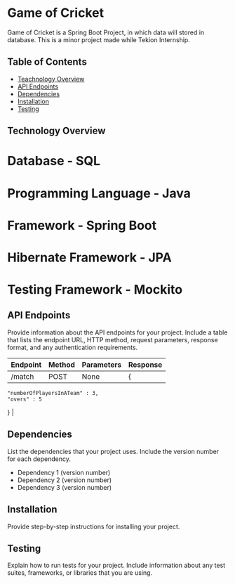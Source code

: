 # Game of Cricket

Game of Cricket is a Spring Boot Project, in which data will stored in database. This is a minor project made while Tekion Internship.

## Table of Contents

- [Teachnology Overview](#technology-overview)
- [API Endpoints](#api-endpoints)
- [Dependencies](#dependencies)
- [Installation](#installation)
- [Testing](#testing)

## Technology Overview
# Database - SQL
# Programming Language - Java
# Framework - Spring Boot
# Hibernate Framework - JPA
# Testing Framework - Mockito

## API Endpoints

Provide information about the API endpoints for your project. Include a table that lists the endpoint URL, HTTP method, request parameters, response format, and any authentication requirements.

| Endpoint | Method | Parameters | Response |
| -------- | ------ | ---------- | -------- |
| /match | POST | None | {
    "numberOfPlayersInATeam" : 3,
    "overs" : 5
} |

## Dependencies

List the dependencies that your project uses. Include the version number for each dependency.

- Dependency 1 (version number)
- Dependency 2 (version number)
- Dependency 3 (version number)

## Installation

Provide step-by-step instructions for installing your project.

## Testing

Explain how to run tests for your project. Include information about any test suites, frameworks, or libraries that you are using.
